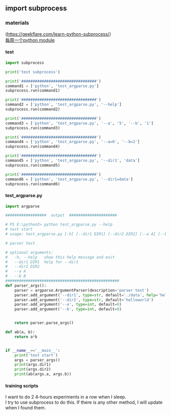 import subprocess
---  

### materials
(https://geekflare.com/learn-python-subprocess/)  
[每周一个python module](https://github.com/yongxinz/tech-blog/blob/master/python-module/%E6%AF%8F%E5%91%A8%E4%B8%80%E4%B8%AA%20Python%20%E6%A8%A1%E5%9D%97%20%20subprocess.md)

#### test
```python
import subprocess

print('test subprocess')

print('#################################')
command1 = ['python', 'test_argparse.py']
subprocess.run(command1)

print('#################################')
command2 = ['python', 'test_argparse.py', '--help']
subprocess.run(command2)

print('#################################')
command3 = ['python', 'test_argparse.py', '--a', '5', '--b', '1']
subprocess.run(command3)

print('#################################')
command4 = ['python', 'test_argparse.py', '--a=6', '--b=2']
subprocess.run(command4)

print('#################################')
command5 = ['python', 'test_argparse.py', '--dir1', 'data']
subprocess.run(command5)

print('#################################')
command6 = ['python', 'test_argparse.py', '--dir1=data']
subprocess.run(command6)
```
#### test_argparse.py
```python
import argparse

##################  output  #####################

# PS E:\python3> python test_argparse.py --help
# test start
# usage: test_argparse.py [-h] [--dir1 DIR1] [--dir2 DIR2] [--a A] [--b B]

# parser test

# optional arguments:
#   -h, --help   show this help message and exit
#   --dir1 DIR1  help for --dir1
#   --dir2 DIR2
#   --a A
#   --b B
##################################################
def parser_args():
    parser = argparse.ArgumentParser(description='parser test')
    parser.add_argument('--dir1', type=str, default='./data', help='help for --dir1')
    parser.add_argument('--dir2', type=str, default='helloworld')
    parser.add_argument('--a', type=int, default=0)
    parser.add_argument('--b', type=int, default=0)


    return parser.parse_args()

def ab(a, b):
    return a*b


if __name__=='__main__':
    print('test start')
    args = parser_args()
    print(args.dir1)
    print(args.dir2)
    print(ab(args.a, args.b))
```

#### training scripts
I want to do 2 4-hours experiments in a row when I sleep.  
I try to use subprocess to do this. If there is any other method, I will update when I found them.  

